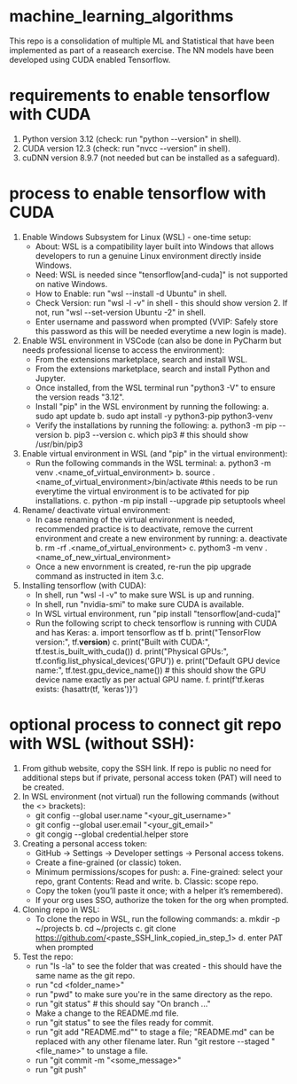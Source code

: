 # machine_learning_algorithms
This repo is a consolidation of multiple ML and Statistical that have been implemented as part of a reasearch exercise.
The NN models have been developed using CUDA enabled Tensorflow.
# requirements to enable tensorflow with CUDA
1. Python version 3.12  (check: run "python --version" in shell).
2. CUDA version 12.3 (check: run "nvcc --version" in shell).
3. cuDNN version 8.9.7 (not needed but can be installed as a safeguard).
# process to enable tensorflow with CUDA
1. Enable Windows Subsystem for Linux (WSL) - one-time setup:
    - About: WSL is a compatibility layer built into Windows that allows developers to run a genuine Linux environment directly inside Windows.
    - Need: WSL is needed since "tensorflow[and-cuda]" is not supported on native Windows.
    - How to Enable: run "wsl --install -d Ubuntu" in shell.
    - Check Version: run "wsl -l -v" in shell - this should show version 2. If not, run "wsl --set-version Ubuntu -2" in shell.
    - Enter username and password when prompted (VVIP: Safely store this password as this will be needed everytime a new login is made).
2. Enable WSL environment in VSCode (can also be done in PyCharm but needs professional license to access the environment):
    - From the extensions marketplace, search and install WSL.
    - From the extensions marketplace, search and install Python and Jupyter.
    - Once installed, from the WSL terminal run "python3 -V" to ensure the version reads "3.12".
    - Install "pip" in the WSL environment by running the following:
        a. sudo apt update
        b. sudo apt install -y python3-pip python3-venv
    - Verify the installations by running the following:
        a. python3 -m pip --version
        b. pip3 --version
        c. which pip3 # this should show /usr/bin/pip3
3. Enable virtual environment in WSL (and "pip" in the virtual environment):
    - Run the following commands in the WSL terminal:
        a. python3 -m venv .<name_of_virtual_environment>
        b. source .<name_of_virtual_environment>/bin/activate #this needs to be run everytime the virtual environment is to be activated for pip installations.
        c. python -m pip install --upgrade pip setuptools wheel
4. Rename/ deactivate virtual environment:
    - In case renaming of the virtual environment is needed, recommended practice is to deactivate, remove the current environment and create a new environment by running:
        a. deactivate
        b. rm -rf .<name_of_virtual_environment>
        c. pythom3 -m venv .<name_of_new_virtual_environment>
    - Once a new envornment is created, re-run the pip upgrade command as instructed in item 3.c.
5. Installing tensorflow (with CUDA):
    - In shell, run "wsl -l -v" to make sure WSL is up and running.
    - In shell, run "nvidia-smi" to make sure CUDA is available.
    - In WSL virtual environment, run "pip install "tensorflow[and-cuda]"
    - Run the following script to check tensorflow is running with CUDA and has Keras:
        a. import tensorflow as tf
        b. print("TensorFlow version:", tf.__version__)
        c. print("Built with CUDA:", tf.test.is_built_with_cuda())
        d. print("Physical GPUs:", tf.config.list_physical_devices('GPU'))
        e. print("Default GPU device name:", tf.test.gpu_device_name()) # this should show the GPU device name exactly as per actual GPU name.
        f. print(f'tf.keras exists: {hasattr(tf, 'keras')}')
# optional process to connect git repo with WSL (without SSH):
1. From github website, copy the SSH link. If repo is public no need for additional steps but if private, personal access token (PAT) will need to be created.
2. In WSL environment (not virtual) run the following commands (without the <> brackets):
    - git config --global user.name "<your_git_username>"
    - git config --global user.email "<your_git_email>"
    - git congig --global credential.helper store
3. Creating a personal access token:
    - GitHub → Settings → Developer settings → Personal access tokens.
    - Create a fine-grained (or classic) token.
    - Minimum permissions/scopes for push:
        a. Fine-grained: select your repo, grant Contents: Read and write.
        b. Classic: scope repo.
    - Copy the token (you’ll paste it once; with a helper it’s remembered).
    - If your org uses SSO, authorize the token for the org when prompted.
4. Cloning repo in WSL:
    - To clone the repo in WSL, run the following commands:
        a. mkdir -p ~/projects
        b. cd ~/projects
        c. git clone https://github.com/<paste_SSH_link_copied_in_step_1>
        d. enter PAT when prompted
5. Test the repo:
    - run "ls -la" to see the folder that was created - this should have the same name as the git repo.
    - run "cd <folder_name>"
    - run "pwd" to make sure you're in the same directory as the repo.
    - run "git status" # this should say "On branch ..."
    - Make a change to the README.md file.
    - run "git status" to see the files ready for commit.
    - run "git add "README.md"" to stage a file; "README.md" can be replaced with any other filename later. Run "git restore --staged "<file_name>" to unstage a file.
    - run "git commit -m "<some_message>"
    - run "git push"